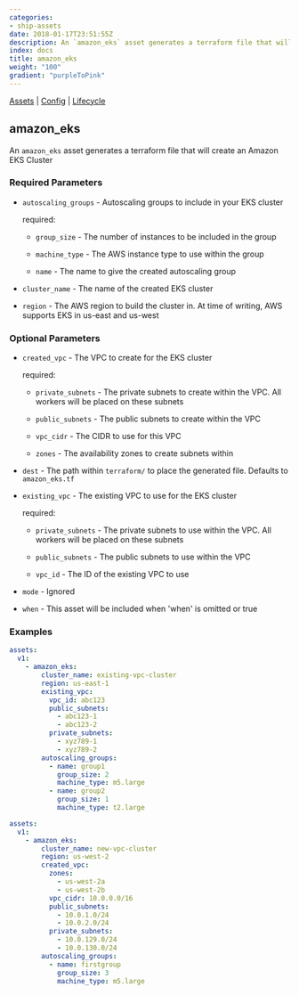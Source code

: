 ```yaml
---
categories:
- ship-assets
date: 2018-01-17T23:51:55Z
description: An `amazon_eks` asset generates a terraform file that will create an Amazon EKS Cluster
index: docs
title: amazon_eks
weight: "100"
gradient: "purpleToPink"
---
```


[Assets](/api/ship-assets/assets) | [Config](/api/ship-config/config) | [Lifecycle](/api/ship-lifecycle/lifecycle) 

## amazon_eks

An `amazon_eks` asset generates a terraform file that will create an Amazon EKS Cluster



### Required Parameters


- `autoscaling_groups` - Autoscaling groups to include in your EKS cluster

    required:

  - `group_size` - The number of instances to be included in the group

  - `machine_type` - The AWS instance type to use within the group

  - `name` - The name to give the created autoscaling group


- `cluster_name` - The name of the created EKS cluster


- `region` - The AWS region to build the cluster in. At time of writing, AWS supports EKS in us-east and us-west



### Optional Parameters


- `created_vpc` - The VPC to create for the EKS cluster

    required:

  - `private_subnets` - The private subnets to create within the VPC. All workers will be placed on these subnets

  - `public_subnets` - The public subnets to create within the VPC

  - `vpc_cidr` - The CIDR to use for this VPC

  - `zones` - The availability zones to create subnets within


- `dest` - The path within `terraform/` to place the generated file. Defaults to `amazon_eks.tf`


- `existing_vpc` - The existing VPC to use for the EKS cluster

    required:

  - `private_subnets` - The private subnets to use within the VPC. All workers will be placed on these subnets

  - `public_subnets` - The public subnets to use within the VPC

  - `vpc_id` - The ID of the existing VPC to use


- `mode` - Ignored


- `when` - This asset will be included when 'when' is omitted or true


### Examples

```yaml
assets:
  v1:
    - amazon_eks:
        cluster_name: existing-vpc-cluster
        region: us-east-1
        existing_vpc:
          vpc_id: abc123
          public_subnets:
            - abc123-1
            - abc123-2
          private_subnets:
            - xyz789-1
            - xyz789-2
        autoscaling_groups:
          - name: group1
            group_size: 2
            machine_type: m5.large
          - name: group2
            group_size: 1
            machine_type: t2.large
```

```yaml
assets:
  v1:
    - amazon_eks:
        cluster_name: new-vpc-cluster
        region: us-west-2
        created_vpc:
          zones:
            - us-west-2a
            - us-west-2b
          vpc_cidr: 10.0.0.0/16
          public_subnets:
            - 10.0.1.0/24
            - 10.0.2.0/24
          private_subnets:
            - 10.0.129.0/24
            - 10.0.130.0/24
        autoscaling_groups:
          - name: firstgroup
            group_size: 3
            machine_type: m5.large
```
